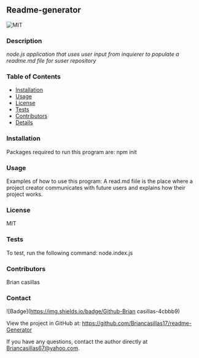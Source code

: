 
  ## Readme-generator 
  
![MIT](http://img.shields.io/badge/license-MIT-brightgreen.svg) 
  ### Description
   *node.js application that uses user input from inquierer to populate a readme.md file for suser repository*
    
  ### Table of Contents
  - [Installation](#installation)
  - [Usage](#usage)
  - [License](#license)
  - [Tests](#tests)
  - [Contributors](#contributors)
  - [Details](#details)
  ### Installation
  Packages required to run this program are: npm init
  ### Usage
  Examples of how to use this program: A read.md fiile is the place where a project creator communicates with future users and explains how their project works.
  ### License
  MIT
  ### Tests
  To test, run the following command: node.index.js
  ### Contributors
  Brian casillas
  ### Contact
  
![Badge](https://img.shields.io/badge/Github-Brian casillas-4cbbb9) 
  
View the project in GitHub at: https://github.com/Briancasillas17/readme-Generator
  
If you have any questions, contact the author directly at Briancasillas67@yahoo.com.